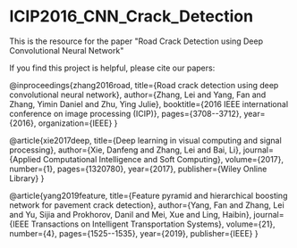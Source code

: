 # ICIP2016_CNN_Crack_Detection
This is the resource for the paper "Road Crack Detection using Deep Convolutional Neural Network"

If you find this project is helpful, please cite our papers: 

@inproceedings{zhang2016road,
  title={Road crack detection using deep convolutional neural network},
  author={Zhang, Lei and Yang, Fan and Zhang, Yimin Daniel and Zhu, Ying Julie},
  booktitle={2016 IEEE international conference on image processing (ICIP)},
  pages={3708--3712},
  year={2016},
  organization={IEEE}
}


@article{xie2017deep,
  title={Deep learning in visual computing and signal processing},
  author={Xie, Danfeng and Zhang, Lei and Bai, Li},
  journal={Applied Computational Intelligence and Soft Computing},
  volume={2017},
  number={1},
  pages={1320780},
  year={2017},
  publisher={Wiley Online Library}
}

@article{yang2019feature,
  title={Feature pyramid and hierarchical boosting network for pavement crack detection},
  author={Yang, Fan and Zhang, Lei and Yu, Sijia and Prokhorov, Danil and Mei, Xue and Ling, Haibin},
  journal={IEEE Transactions on Intelligent Transportation Systems},
  volume={21},
  number={4},
  pages={1525--1535},
  year={2019},
  publisher={IEEE}
}

